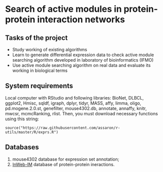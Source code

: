 # Search of active modules in protein-protein interaction networks

## Tasks of the project

* Study working of existing algorithms
* Learn to generate differential expression data to check active module searching algorithm developed in laboratory of bioinformatics (IFMO)
* Use active module searching algorithm on real data and evaluate its working in biological terms

## System requirements

Local computer with RStudio and following libraries:
BioNet, DLBCL, ggplot2, Hmisc, sqldf, igraph, dplyr, tidyr, MASS, affy, limma, oligo, pd.mogene.2.0.st,
genefilter, mouse4302.db, annotate, annaffy, knitr, mwcsr, mcmcRanking, rlist. 
Then, you must download necessary functions using this string:

```source("https://raw.githubusercontent.com/assaron/r-utils/master/R/exprs.R")```

## Databases

1. mouse4302 database for expression set annotation;
2. [InWeb-IM](https://omictools.com/inweb-inbiomap-tool) database of protein-protein ineractions.
